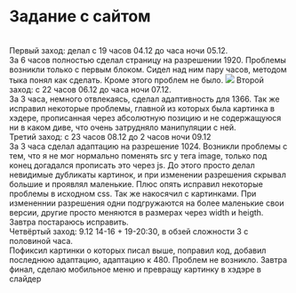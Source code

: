 <h1>Задание с сайтом</h1><br>
Первый заход: делал с 19 часов 04.12 до часа ночи 05.12.<br> За 6 часов полностью сделал страницу на разрешении 1920. Проблемы возникли только с первым блоком. Сидел над ним пару часов, 
методом тыка понял как сделать. Кроме этого проблем не было.
<img src="https://github.com/Lexan4uk/imgs/raw/main/yQdQQrl.png">
Второй заход: с 22 часов 06.12 до часа ночи 07.12.<br>
За 3 часа, немного отвлекаясь, сделал адаптивность для 1366. Так же исправил некоторые проблемы, главной из которых была картинка в хэдере, прописанная через абсолютную позицию и не содержащуюся ни в каком диве, что очень затрудняло манипуляции с ней. 
<br>
Третий заход: с 23 часов 08.12 до 2 часов ночи 09.12<br>
За 3 часа сделал адаптацию на разрешение 1024. Возникли проблемы с тем, что я не мог нормально поменять src у тега image, только под конец догадался прописать это через js. До этого просто делал невидимые дубликаты картинок, и при изменении разрешения скрывал большие и проявлял маленькие. Плюс опять исправил некоторые проблемы в исходном css. Так же накосячил с картинками. При измененнии разрешения одни подгружаются на более маленькие свои версии, другие просто меняются в размерах через width и heigth. Завтра постараюсь исправить.
<br>
Четвёртый заход: 9.12 14-16 + 19-20:30, в обзей сложности 3 с половиной часа.<br>
Пофиксил картинки о которых писал выше, поправил код, добавил последнюю адаптацию, адаптацию к 480. Проблем не возникло. Завтра финал, сделаю мобильное меню и превращу картинку в хэдэре в слайдер
